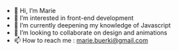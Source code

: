 - 👋 Hi, I’m Marie
- 👀 I’m interested in front-end development
- 🌱 I’m currently deepening my knowledge of Javascript
- 💞️ I’m looking to collaborate on design and animations
- 📫 How to reach me : marie.buerki@gmail.com

<!---
marie-bu/marie-bu is a ✨ special ✨ repository because its `README.md` (this file) appears on your GitHub profile.
You can click the Preview link to take a look at your changes.
--->
